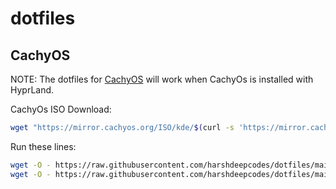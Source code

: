 # dotfiles

## CachyOS

NOTE: The dotfiles for [CachyOS](CachyOS) will work when CachyOs is installed with HyprLand.

CachyOs ISO Download:
```bash
wget "https://mirror.cachyos.org/ISO/kde/$(curl -s 'https://mirror.cachyos.org/ISO/kde/' | grep 'class="link"' | grep -oP "(?<=href\=\")[^/]+" | sort -r | head -n1)/cachyos-kde-linux-$(curl -s 'https://mirror.cachyos.org/ISO/kde/' | grep 'class="link"' | grep -oP "(?<=href\=\")[^/]+" | sort -r | head -n1).iso"
```

Run these lines:
```bash
wget -O - https://raw.githubusercontent.com/harshdeepcodes/dotfiles/main/CachyOS/00-pkgs-install.sh | bash
wget -O - https://raw.githubusercontent.com/harshdeepcodes/dotfiles/main/CachyOS/01-dotfiles-setup.sh | bash

```
